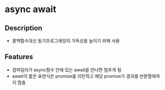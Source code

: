 # async await

## Description
- 콜백함수대신 동기프로그래밍의 가독성을 높이기 위해 사용

## Features
- 컴파일러가 async함수 안에 있는 await을 만나면 멈추게 됨
- await이 붙은 표현식은 promise를 리턴하고 해당 promise가 결과를 반환할때까지 멈춤
